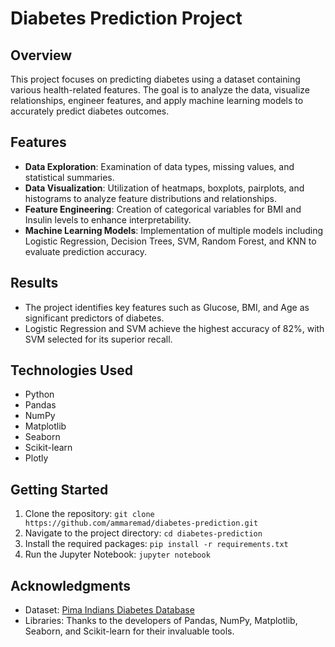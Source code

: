 # Diabetes Prediction Project

## Overview
This project focuses on predicting diabetes using a dataset containing various health-related features. The goal is to analyze the data, visualize relationships, engineer features, and apply machine learning models to accurately predict diabetes outcomes.

## Features
- **Data Exploration**: Examination of data types, missing values, and statistical summaries.
- **Data Visualization**: Utilization of heatmaps, boxplots, pairplots, and histograms to analyze feature distributions and relationships.
- **Feature Engineering**: Creation of categorical variables for BMI and Insulin levels to enhance interpretability.
- **Machine Learning Models**: Implementation of multiple models including Logistic Regression, Decision Trees, SVM, Random Forest, and KNN to evaluate prediction accuracy.

## Results
- The project identifies key features such as Glucose, BMI, and Age as significant predictors of diabetes.
- Logistic Regression and SVM achieve the highest accuracy of 82%, with SVM selected for its superior recall.

## Technologies Used
- Python
- Pandas
- NumPy
- Matplotlib
- Seaborn
- Scikit-learn
- Plotly

## Getting Started
1. Clone the repository: `git clone https://github.com/ammaremad/diabetes-prediction.git`
2. Navigate to the project directory: `cd diabetes-prediction`
3. Install the required packages: `pip install -r requirements.txt`
4. Run the Jupyter Notebook: `jupyter notebook`


## Acknowledgments
- Dataset: [Pima Indians Diabetes Database](https://www.kaggle.com/uciml/pima-indians-diabetes-database)
- Libraries: Thanks to the developers of Pandas, NumPy, Matplotlib, Seaborn, and Scikit-learn for their invaluable tools.
